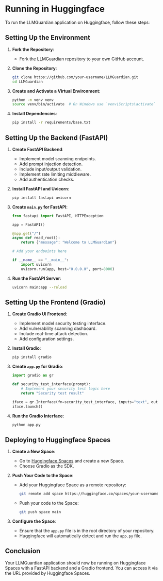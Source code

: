 # Running in Huggingface

To run the LLMGuardian application on Huggingface, follow these steps:

## Setting Up the Environment

1. **Fork the Repository**:
   - Fork the LLMGuardian repository to your own GitHub account.

2. **Clone the Repository**:
   ```sh
   git clone https://github.com/your-username/LLMGuardian.git
   cd LLMGuardian
   ```

3. **Create and Activate a Virtual Environment**:
   ```sh
   python -m venv venv
   source venv/bin/activate  # On Windows use `venv\Scripts\activate`
   ```

4. **Install Dependencies**:
   ```sh
   pip install -r requirements/base.txt
   ```

## Setting Up the Backend (FastAPI)

1. **Create FastAPI Backend**:
   - Implement model scanning endpoints.
   - Add prompt injection detection.
   - Include input/output validation.
   - Implement rate limiting middleware.
   - Add authentication checks.

2. **Install FastAPI and Uvicorn**:
   ```sh
   pip install fastapi uvicorn
   ```

3. **Create `main.py` for FastAPI**:
   ```python
   from fastapi import FastAPI, HTTPException

   app = FastAPI()

   @app.get("/")
   async def read_root():
       return {"message": "Welcome to LLMGuardian"}

   # Add your endpoints here

   if __name__ == "__main__":
       import uvicorn
       uvicorn.run(app, host="0.0.0.0", port=8000)
   ```

4. **Run the FastAPI Server**:
   ```sh
   uvicorn main:app --reload
   ```

## Setting Up the Frontend (Gradio)

1. **Create Gradio UI Frontend**:
   - Implement model security testing interface.
   - Add vulnerability scanning dashboard.
   - Include real-time attack detection.
   - Add configuration settings.

2. **Install Gradio**:
   ```sh
   pip install gradio
   ```

3. **Create `app.py` for Gradio**:
   ```python
   import gradio as gr

   def security_test_interface(prompt):
       # Implement your security test logic here
       return "Security test result"

   iface = gr.Interface(fn=security_test_interface, inputs="text", outputs="text")
   iface.launch()
   ```

4. **Run the Gradio Interface**:
   ```sh
   python app.py
   ```

## Deploying to Huggingface Spaces

1. **Create a New Space**:
   - Go to [Huggingface Spaces](https://huggingface.co/spaces) and create a new Space.
   - Choose Gradio as the SDK.

2. **Push Your Code to the Space**:
   - Add your Huggingface Space as a remote repository:
     ```sh
     git remote add space https://huggingface.co/spaces/your-username/LLMGuardian
     ```
   - Push your code to the Space:
     ```sh
     git push space main
     ```

3. **Configure the Space**:
   - Ensure that the `app.py` file is in the root directory of your repository.
   - Huggingface will automatically detect and run the `app.py` file.

## Conclusion

Your LLMGuardian application should now be running on Huggingface Spaces with a FastAPI backend and a Gradio frontend. You can access it via the URL provided by Huggingface Spaces.